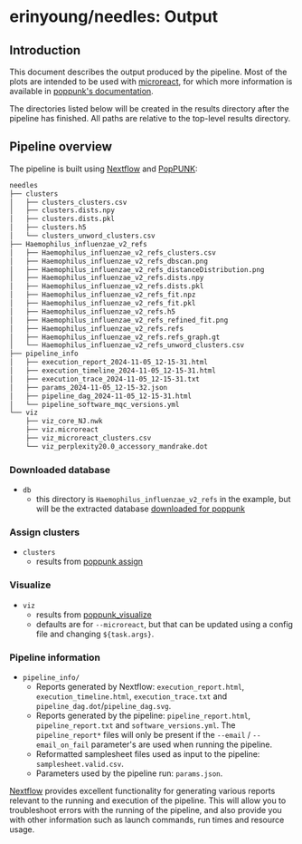 # erinyoung/needles: Output

## Introduction

This document describes the output produced by the pipeline. Most of the plots are intended to be used with [microreact](https://microreact.org/), for which more information is available in [poppunk's documentation](https://poppunk.readthedocs.io/en/latest/visualisation.html#microreact).

The directories listed below will be created in the results directory after the pipeline has finished. All paths are relative to the top-level results directory.

## Pipeline overview

The pipeline is built using [Nextflow](https://www.nextflow.io/) and [PopPUNK]():

```bash
needles
├── clusters
│   ├── clusters_clusters.csv
│   ├── clusters.dists.npy
│   ├── clusters.dists.pkl
│   ├── clusters.h5
│   └── clusters_unword_clusters.csv
├── Haemophilus_influenzae_v2_refs
│   ├── Haemophilus_influenzae_v2_refs_clusters.csv
│   ├── Haemophilus_influenzae_v2_refs_dbscan.png
│   ├── Haemophilus_influenzae_v2_refs_distanceDistribution.png
│   ├── Haemophilus_influenzae_v2_refs.dists.npy
│   ├── Haemophilus_influenzae_v2_refs.dists.pkl
│   ├── Haemophilus_influenzae_v2_refs_fit.npz
│   ├── Haemophilus_influenzae_v2_refs_fit.pkl
│   ├── Haemophilus_influenzae_v2_refs.h5
│   ├── Haemophilus_influenzae_v2_refs_refined_fit.png
│   ├── Haemophilus_influenzae_v2_refs.refs
│   ├── Haemophilus_influenzae_v2_refs.refs_graph.gt
│   └── Haemophilus_influenzae_v2_refs_unword_clusters.csv
├── pipeline_info
│   ├── execution_report_2024-11-05_12-15-31.html
│   ├── execution_timeline_2024-11-05_12-15-31.html
│   ├── execution_trace_2024-11-05_12-15-31.txt
│   ├── params_2024-11-05_12-15-32.json
│   ├── pipeline_dag_2024-11-05_12-15-31.html
│   └── pipeline_software_mqc_versions.yml
└── viz
    ├── viz_core_NJ.nwk
    ├── viz.microreact
    ├── viz_microreact_clusters.csv
    └── viz_perplexity20.0_accessory_mandrake.dot
```

### Downloaded database

- `db`
  - this directory is `Haemophilus_influenzae_v2_refs` in the example, but will be the extracted database [downloaded for poppunk]()

### Assign clusters

- `clusters`
  - results from [poppunk assign](https://poppunk.readthedocs.io/en/latest/query_assignment.html)

### Visualize

- `viz`
  - results from [poppunk_visualize](https://poppunk.readthedocs.io/en/latest/query_assignment.html)
  - defaults are for `--microreact`, but that can be updated using a config file and changing `${task.args}`.

### Pipeline information

- `pipeline_info/`
  - Reports generated by Nextflow: `execution_report.html`, `execution_timeline.html`, `execution_trace.txt` and `pipeline_dag.dot`/`pipeline_dag.svg`.
  - Reports generated by the pipeline: `pipeline_report.html`, `pipeline_report.txt` and `software_versions.yml`. The `pipeline_report*` files will only be present if the `--email` / `--email_on_fail` parameter's are used when running the pipeline.
  - Reformatted samplesheet files used as input to the pipeline: `samplesheet.valid.csv`.
  - Parameters used by the pipeline run: `params.json`.

[Nextflow](https://www.nextflow.io/docs/latest/tracing.html) provides excellent functionality for generating various reports relevant to the running and execution of the pipeline. This will allow you to troubleshoot errors with the running of the pipeline, and also provide you with other information such as launch commands, run times and resource usage.

